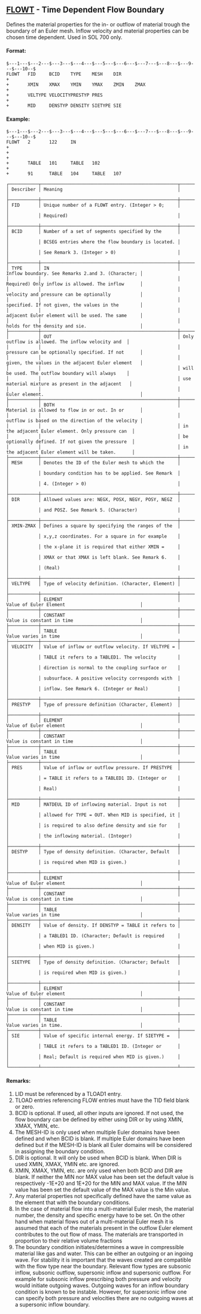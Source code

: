 ## [FLOWT](https://nexus.hexagon.com/documentationcenter/bundle/MSC_Nastran_2022.4/page/Nastran_Combined_Book/qrg/bulkfgil/TOC.FLOWT.xhtml) - Time Dependent Flow Boundary

Defines the material properties for the in- or outflow of material trough the boundary of an Euler mesh. Inflow velocity and material properties can be chosen time dependent. Used in SOL 700 only.

#### Format:

```nastran
$---1---$---2---$---3---$---4---$---5---$---6---$---7---$---8---$---9---$---10--$
FLOWT   FID     BCID    TYPE    MESH    DIR                             +       
+       XMIN    XMAX    YMIN    YMAX    ZMIN    ZMAX                    +       
+       VELTYPE VELOCITYPRESTYP PRES                                    +       
+       MID     DENSTYP DENSITY SIETYPE SIE                                     
```

#### Example:

```nastran
$---1---$---2---$---3---$---4---$---5---$---6---$---7---$---8---$---9---$---10--$
FLOWT   2       122     IN                                              +       
+                                                                       +       
+       TABLE   101     TABLE   102                                     +       
+       91      TABLE   104     TABLE   107                                     
```

```text
┌───────────┬───────────────────────────────────────────────────┬───────────────────────────────────────────────────┐
│ Describer │ Meaning                                           │                                                   │
├───────────┼───────────────────────────────────────────────────┼───────────────────────────────────────────────────┤
│ FID       │ Unique number of a FLOWT entry. (Integer > 0;     │                                                   │
│           │ Required)                                         │                                                   │
├───────────┼───────────────────────────────────────────────────┼───────────────────────────────────────────────────┤
│ BCID      │ Number of a set of segments specified by the      │                                                   │
│           │ BCSEG entries where the flow boundary is located. │                                                   │
│           │ See Remark 3. (Integer > 0)                       │                                                   │
├───────────┼───────────────────────────────────────────────────┼───────────────────────────────────────────────────┤
│ TYPE      │ IN                                                │ Inflow boundary. See Remarks 2.and 3. (Character; │
│           │                                                   │ Required) Only inflow is allowed. The inflow      │
│           │                                                   │ velocity and pressure can be optionally           │
│           │                                                   │ specified. If not given, the values in the        │
│           │                                                   │ adjacent Euler element will be used. The same     │
│           │                                                   │ holds for the density and sie.                    │
├───────────┼───────────────────────────────────────────────────┼───────────────────────────────────────────────────┤
│           │ OUT                                               │ Only outflow is allowed. The inflow velocity and  │
│           │                                                   │ pressure can be optionally specified. If not      │
│           │                                                   │ given, the values in the adjacent Euler element   │
│           │                                                   │ will be used. The outflow boundary will always    │
│           │                                                   │ use material mixture as present in the adjacent   │
│           │                                                   │ Euler element.                                    │
├───────────┼───────────────────────────────────────────────────┼───────────────────────────────────────────────────┤
│           │ BOTH                                              │ Material is allowed to flow in or out. In or      │
│           │                                                   │ outflow is based on the direction of the velocity │
│           │                                                   │ in the adjacent Euler element. Only pressure can  │
│           │                                                   │ be optionally defined. If not given the pressure  │
│           │                                                   │ in the adjacent Euler element will be taken.      │
├───────────┼───────────────────────────────────────────────────┼───────────────────────────────────────────────────┤
│ MESH      │ Denotes the ID of the Euler mesh to which the     │                                                   │
│           │ boundary condition has to be applied. See Remark  │                                                   │
│           │ 4. (Integer > 0)                                  │                                                   │
├───────────┼───────────────────────────────────────────────────┼───────────────────────────────────────────────────┤
│ DIR       │ Allowed values are: NEGX, POSX, NEGY, POSY, NEGZ  │                                                   │
│           │ and POSZ. See Remark 5. (Character)               │                                                   │
├───────────┼───────────────────────────────────────────────────┼───────────────────────────────────────────────────┤
│ XMIN-ZMAX │ Defines a square by specifying the ranges of the  │                                                   │
│           │ x,y,z coordinates. For a square in for example    │                                                   │
│           │ the x-plane it is required that either XMIN =     │                                                   │
│           │ XMAX or that XMAX is left blank. See Remark 6.    │                                                   │
│           │ (Real)                                            │                                                   │
├───────────┼───────────────────────────────────────────────────┼───────────────────────────────────────────────────┤
│ VELTYPE   │ Type of velocity definition. (Character, Element) │                                                   │
├───────────┼───────────────────────────────────────────────────┼───────────────────────────────────────────────────┤
│           │ ELEMENT                                           │ Value of Euler Element                            │
├───────────┼───────────────────────────────────────────────────┼───────────────────────────────────────────────────┤
│           │ CONSTANT                                          │ Value is constant in time                         │
├───────────┼───────────────────────────────────────────────────┼───────────────────────────────────────────────────┤
│           │ TABLE                                             │ Value varies in time                              │
├───────────┼───────────────────────────────────────────────────┼───────────────────────────────────────────────────┤
│ VELOCITY  │ Value of inflow or outflow velocity. If VELTYPE = │                                                   │
│           │ TABLE it refers to a TABLED1. The velocity        │                                                   │
│           │ direction is normal to the coupling surface or    │                                                   │
│           │ subsurface. A positive velocity corresponds with  │                                                   │
│           │ inflow. See Remark 6. (Integer or Real)           │                                                   │
├───────────┼───────────────────────────────────────────────────┼───────────────────────────────────────────────────┤
│ PRESTYP   │ Type of pressure definition (Character, Element)  │                                                   │
├───────────┼───────────────────────────────────────────────────┼───────────────────────────────────────────────────┤
│           │ ELEMENT                                           │ Value of Euler element                            │
├───────────┼───────────────────────────────────────────────────┼───────────────────────────────────────────────────┤
│           │ CONSTANT                                          │ Value is constant in time                         │
├───────────┼───────────────────────────────────────────────────┼───────────────────────────────────────────────────┤
│           │ TABLE                                             │ Value varies in time                              │
├───────────┼───────────────────────────────────────────────────┼───────────────────────────────────────────────────┤
│ PRES      │ Value of inflow or outflow pressure. If PRESTYPE  │                                                   │
│           │ = TABLE it refers to a TABLED1 ID. (Integer or    │                                                   │
│           │ Real)                                             │                                                   │
├───────────┼───────────────────────────────────────────────────┼───────────────────────────────────────────────────┤
│ MID       │ MATDEUL ID of inflowing material. Input is not    │                                                   │
│           │ allowed for TYPE = OUT. When MID is specified, it │                                                   │
│           │ is required to also define density and sie for    │                                                   │
│           │ the inflowing material. (Integer)                 │                                                   │
├───────────┼───────────────────────────────────────────────────┼───────────────────────────────────────────────────┤
│ DESTYP    │ Type of density definition. (Character, Default   │                                                   │
│           │ is required when MID is given.)                   │                                                   │
├───────────┼───────────────────────────────────────────────────┼───────────────────────────────────────────────────┤
│           │ ELEMENT                                           │ Value of Euler element                            │
├───────────┼───────────────────────────────────────────────────┼───────────────────────────────────────────────────┤
│           │ CONSTANT                                          │ Value is constant in time                         │
├───────────┼───────────────────────────────────────────────────┼───────────────────────────────────────────────────┤
│           │ TABLE                                             │ Value varies in time                              │
├───────────┼───────────────────────────────────────────────────┼───────────────────────────────────────────────────┤
│ DENSITY   │ Value of density. If DENSTYP = TABLE it refers to │                                                   │
│           │ a TABLED1 ID. (Character; Default is required     │                                                   │
│           │ when MID is given.)                               │                                                   │
├───────────┼───────────────────────────────────────────────────┼───────────────────────────────────────────────────┤
│ SIETYPE   │ Type of density definition. (Character; Default   │                                                   │
│           │ is required when MID is given.)                   │                                                   │
├───────────┼───────────────────────────────────────────────────┼───────────────────────────────────────────────────┤
│           │ ELEMENT                                           │ Value of Euler element                            │
├───────────┼───────────────────────────────────────────────────┼───────────────────────────────────────────────────┤
│           │ CONSTANT                                          │ Value is constant in time                         │
├───────────┼───────────────────────────────────────────────────┼───────────────────────────────────────────────────┤
│           │ TABLE                                             │ Value varies in time.                             │
├───────────┼───────────────────────────────────────────────────┼───────────────────────────────────────────────────┤
│ SIE       │ Value of specific internal energy. If SIETYPE =   │                                                   │
│           │ TABLE it refers to a TABLED1 ID. (Integer or      │                                                   │
│           │ Real; Default is required when MID is given.)     │                                                   │
└───────────┴───────────────────────────────────────────────────┴───────────────────────────────────────────────────┘
```

#### Remarks:

1. LID must be referenced by a TLOAD1 entry.
2. TLOAD entries referencing FLOW entries must have the TID field blank or zero.
3. BCID is optional. If used, all other inputs are ignored. If not used, the flow boundary can be defined by either using DIR or by using XMIN, XMAX, YMIN, etc.
4. The MESH-ID is only used when multiple Euler domains have been defined and when BCID is blank. If multiple Euler domains have been defined but if the MESH-ID is blank all Euler domains will be considered in assigning the boundary condition.
5. DIR is optional. It will only be used when BCID is blank. When DIR is used XMIN, XMAX, YMIN etc. are ignored.
6. XMIN, XMAX, YMIN, etc. are only used when both BCID and DIR are blank. If neither the MIN nor MAX value has been set the default value is respectively -1E+20 and 1E+20 for the MIN and MAX value. If the MIN value has been set the default value of the MAX value is the Min value.
7. Any material properties not specifically defined have the same value as the element that with the boundary conditions.
8. In the case of material flow into a multi-material Euler mesh, the material number, the density and specific energy have to be set. On the other hand when material flows out of a multi-material Euler mesh it is assumed that each of the materials present in the outflow Euler element contributes to the out flow of mass. The materials are transported in proportion to their relative volume fractions
9. The boundary condition initiates/determines a wave in compressible material like gas and water. This can be either an outgoing or an ingoing wave. For stability it is important that the waves created are compatible with the flow type near the boundary. Relevant flow types are subsonic inflow, subsonic outflow, supersonic inflow and supersonic outflow. For example for subsonic inflow prescribing both pressure and velocity would initiate outgoing waves. Outgoing waves for an inflow boundary condition is known to be instable. However, for supersonic inflow one can specify both pressure and velocities there are no outgoing waves at a supersonic inflow boundary.
